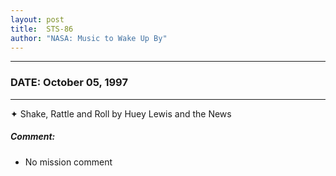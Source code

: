 ```yaml
---
layout: post
title:  STS-86
author: "NASA: Music to Wake Up By"
---
```


----
### DATE: October 05, 1997
----
✦ Shake, Rattle and Roll by Huey Lewis and the News

##### Comment:
* No mission comment

